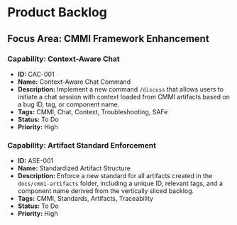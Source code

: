 # Product Backlog

## Focus Area: CMMI Framework Enhancement

### Capability: Context-Aware Chat

- **ID:** CAC-001
- **Name:** Context-Aware Chat Command
- **Description:** Implement a new command `/discuss` that allows users to initiate a chat session with context loaded from CMMI artifacts based on a bug ID, tag, or component name.
- **Tags:** CMMI, Chat, Context, Troubleshooting, SAFe
- **Status:** To Do
- **Priority:** High

### Capability: Artifact Standard Enforcement

- **ID:** ASE-001
- **Name:** Standardized Artifact Structure
- **Description:** Enforce a new standard for all artifacts created in the `docs/cmmi-artifacts` folder, including a unique ID, relevant tags, and a component name derived from the vertically sliced backlog.
- **Tags:** CMMI, Standards, Artifacts, Traceability
- **Status:** To Do
- **Priority:** High
